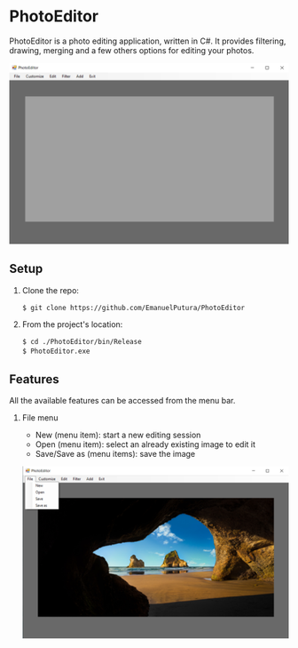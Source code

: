 # PhotoEditor
 PhotoEditor is a photo editing application, written in C#. It provides filtering, drawing, merging and a few others options for editing your photos.
 
  ![Startup](https://github.com/EmanuelPutura/PhotoEditor/blob/main/img/startup.png)


## Setup
 1. Clone the repo:
    ```sh
    $ git clone https://github.com/EmanuelPutura/PhotoEditor
    ```
 2. From the project's location:
    ```sh
    $ cd ./PhotoEditor/bin/Release
    $ PhotoEditor.exe
    ```


## Features
All the available features can be accessed from the menu bar.
1. File menu
   - New (menu item): start a new editing session
   - Open (menu item): select an already existing image to edit it
   - Save/Save as (menu items): save the image

   ![File Menu](https://github.com/EmanuelPutura/PhotoEditor/blob/main/img/file_menu.png)
